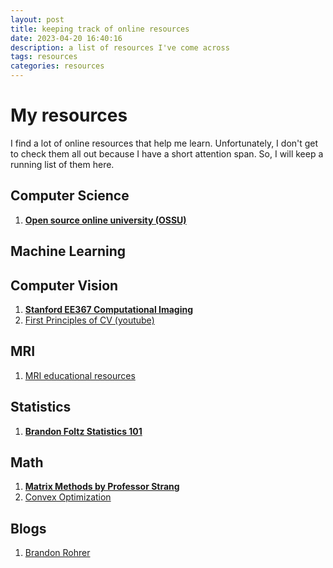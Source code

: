 ```yaml
---
layout: post
title: keeping track of online resources
date: 2023-04-20 16:40:16
description: a list of resources I've come across
tags: resources
categories: resources
---
```


# My resources

I find a lot of online resources that help me learn. Unfortunately, I don't get to check them all out because I have a short attention span. So, I will keep a running list of them here.
## Computer Science
1. **[Open source online university (OSSU)](https://github.com/ossu/computer-science)**
## Machine Learning

## Computer Vision
1. **[Stanford EE367 Computational Imaging](https://stanford.edu/class/ee367/)**
2. [First Principles of CV (youtube)](https://www.youtube.com/@firstprinciplesofcomputerv3258)
## MRI
1. [MRI educational resources](https://github.com/LarsonLab/MRI-education-resources)
## Statistics

1. **[Brandon Foltz Statistics 101](https://www.bcfoltz.com/stats-101/)**

## Math

1. **[Matrix Methods by Professor Strang](https://www.youtube.com/watch?v=Cx5Z-OslNWE&list=PLUl4u3cNGP63oMNUHXqIUcrkS2PivhN3k)**
2. [Convex Optimization](https://www.youtube.com/watch?v=Di9f47LAzHQ&list=PLRPU00LaonXQ27RBcq6jFJnyIbGw5azOI)
## Blogs

1. [Brandon Rohrer](https://e2eml.school/blog.html#121)
